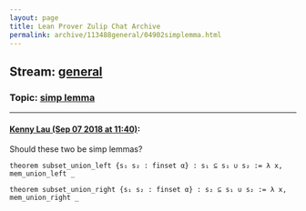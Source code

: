 ```yaml
---
layout: page
title: Lean Prover Zulip Chat Archive 
permalink: archive/113488general/04902simplemma.html
---
```


## Stream: [general](index.html)
### Topic: [simp lemma](04902simplemma.html)

---

#### [Kenny Lau (Sep 07 2018 at 11:40)](https://leanprover.zulipchat.com/#narrow/stream/113488-general/topic/simp%20lemma/near/133500344):
Should these two be simp lemmas?
```lean
theorem subset_union_left {s₁ s₂ : finset α} : s₁ ⊆ s₁ ∪ s₂ := λ x, mem_union_left _

theorem subset_union_right {s₁ s₂ : finset α} : s₂ ⊆ s₁ ∪ s₂ := λ x, mem_union_right _
```

